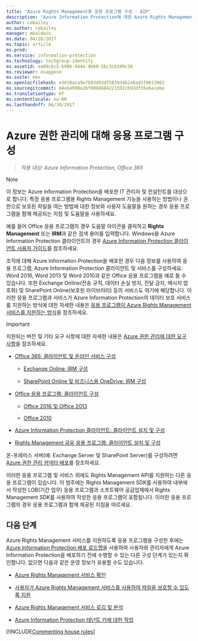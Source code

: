 ```yaml
---
title: "Azure Rights Management용 응용 프로그램 구성 - AIP"
description: "Azure Information Protection에 대한 Azure Rights Management 보호 서비스를 지원하도록 응용 프로그램 및 서비스를 구성하는 관리자에 대한 지침입니다. Word 2013, Word 2010등의 Office 응용 프로그램과 Exchange Online(전송 규칙, 데이터 손실 방지, 전달 금지, 메시지 암호화) 및 SharePoint Online(보호된 라이브러리) 등의 서비스를 예로 들 수 있습니다."
author: cabailey
ms.author: cabailey
manager: mbaldwin
ms.date: 04/26/2017
ms.topic: article
ms.prod: 
ms.service: information-protection
ms.technology: techgroup-identity
ms.assetid: ea09cbc5-b98b-444e-8b60-5bc3cb199c36
ms.reviewer: esaggese
ms.suite: ems
ms.openlocfilehash: e3030aca9e7b93d93df583934b2a6ad2f0013903
ms.sourcegitcommit: 04eb4990e2bf0004684221592cb93df35e6acebe
ms.translationtype: HT
ms.contentlocale: ko-KR
ms.lasthandoff: 06/30/2017
---
```

# <a name="configuring-applications-for-azure-rights-management"></a>Azure 권한 관리에 대해 응용 프로그램 구성

>*적용 대상: Azure Information Protection, Office 365*

> [!NOTE]
> 이 정보는 Azure Information Protection을 배포한 IT 관리자 및 컨설턴트를 대상으로 합니다. 특정 응용 프로그램용 Rights Management 기능을 사용하는 방법이나 권한으로 보호된 파일을 여는 방법에 대한 정보와 사용자 도움말을 원하는 경우 응용 프로그램을 함께 제공되는 지침 및 도움말을 사용하세요.
>
> 예를 들어 Office 응용 프로그램의 경우 도움말 아이콘을 클릭하고 **Rights Management** 또는 **IRM**과 같은 검색 용어를 입력합니다. Windows용 Azure Information Protection 클라이언트의 경우 [Azure Information Protection 클라이언트 사용자 가이드](../rms-client/client-user-guide.md)를 참조하세요.

조직에 대해 Azure Information Protection을 배포한 경우 다음 정보를 사용하여 응용 프로그램, Azure Information Protection 클라이언트 및 서비스를 구성하세요. Word 2016, Word 2013 및 Word 2010과 같은 Office 응용 프로그램을 예로 들 수 있습니다. 또한 Exchange Online(전송 규칙, 데이터 손실 방지, 전달 금지, 메시지 암호화) 및 SharePoint Online(보호된 라이브러리) 등의 서비스도 여기에 해당합니다. 이러한 응용 프로그램과 서비스가 Azure Information Protection의 데이터 보호 서비스를 지원하는 방식에 대한 자세한 내용은 [응용 프로그램이 Azure Rights Management 서비스를 지원하는 방식](../understand-explore/applications-support.md)을 참조하세요.

> [!IMPORTANT]
> 지원되는 버전 및 기타 요구 사항에 대한 자세한 내용은 [Azure 권한 관리에 대한 요구 사항](../get-started/requirements-azure-rms.md)을 참조하세요.

-   [Office 365: 클라이언트 및 온라인 서비스 구성](configure-office365.md)

    -   [Exchange Online: IRM 구성](configure-office365.md#exchange-online-irm-configuration)

    -   [SharePoint Online 및 비즈니스용 OneDrive: IRM 구성](configure-office365.md#sharepoint-online-and-onedrive-for-business-irm-configuration)

- [Office 응용 프로그램: 클라이언트 구성](configure-office-apps.md)

    -   [Office 2016 및 Office 2013](configure-office-apps.md#office-2016-and-office-2013)

    -   [Office 2010](configure-office-apps.md#office-2010)

-   [Azure Information Protection 클라이언트: 클라이언트 설치 및 구성](configure-sharing-app.md)

-   [Rights Management 공유 응용 프로그램: 클라이언트 설치 및 구성](configure-sharing-app.md)


온-프레미스 서버(예: Exchange Server 및 SharePoint Server)를 구성하려면 [Azure 권한 관리 커넥터 배포](deploy-rms-connector.md)를 참조하세요.

이러한 응용 프로그램 및 서비스 외에도 Rights Management API를 지원하는 다른 응용 프로그램이 있습니다. 이 범주에는 Rights Management SDK를 사용하여 내부에서 작성한 LOB(기간 업무) 응용 프로그램과 소프트웨어 공급업체에서 Rights Management SDK를 사용하여 작성한 응용 프로그램이 포함됩니다. 이러한 응용 프로그램의 경우 응용 프로그램과 함께 제공된 지침을 따르세요.

## <a name="next-steps"></a>다음 단계
Azure Rights Management 서비스를 지원하도록 응용 프로그램을 구성한 후에는 [Azure Information Protection 배포 로드맵](../plan-design/deployment-roadmap.md)을 사용하여 사용자와 관리자에게 Azure Information Protection을 배포하기 전에 수행할 수 있는 다른 구성 단계가 있는지 확인합니다. 없으면 다음과 같은 운영 정보가 유용할 수도 있습니다.

- [Azure Rights Management 서비스 확인](verify.md)

- [사용자가 Azure Rights Management 서비스를 사용하여 파일을 보호할 수 있도록 지원](help-users.md)

- [Azure Rights Management 서비스 로깅 및 분석](log-analyze-usage.md)

- [Azure Information Protection 테넌트 키에 대한 작업](operations-tenant-key.md)

[!INCLUDE[Commenting house rules](../includes/houserules.md)]

